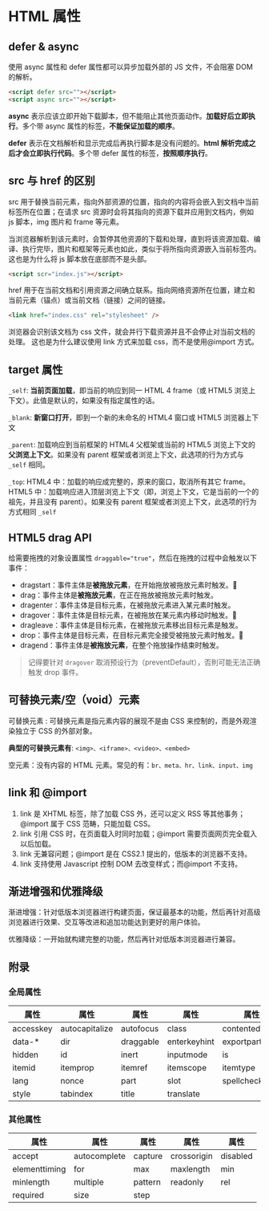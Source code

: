 # HTML 属性

## defer & async

使用 async 属性和 defer 属性都可以异步加载外部的 JS 文件，不会阻塞 DOM 的解析。

```html
<script defer src=""></script>
<script async src=""></script>
```

**async** 表示应该立即开始下载脚本，但不能阻止其他页面动作。**加载好后立即执行**。多个带 async 属性的标签，**不能保证加载的顺序**。

**defer** 表示在文档解析和显示完成后再执行脚本是没有问题的。**html 解析完成之后才会立即执行代码**。多个带 defer 属性的标签，**按照顺序执行**。

## src 与 href 的区别

src 用于替换当前元素，指向外部资源的位置，指向的内容将会嵌入到文档中当前标签所在位置；在请求 src 资源时会将其指向的资源下载并应用到文档内，例如 js 脚本，img 图片和 frame 等元素。

当浏览器解析到该元素时，会暂停其他资源的下载和处理，直到将该资源加载、编译、执行完毕，图片和框架等元素也如此，类似于将所指向资源嵌入当前标签内。这也是为什么将 js 脚本放在底部而不是头部。

```html
<script scr="index.js"></script>
```

href 用于在当前文档和引用资源之间确立联系。指向网络资源所在位置，建立和当前元素（锚点）或当前文档（链接）之间的链接。

```html
<link href="index.css" rel="stylesheet" />
```

浏览器会识别该文档为 css 文件，就会并行下载资源并且不会停止对当前文档的处理。 这也是为什么建议使用 link 方式来加载 css，而不是使用@import 方式。

## target 属性

`_self`: **当前页面加载**，即当前的响应到同一 HTML 4 frame（或 HTML5 浏览上下文）。此值是默认的，如果没有指定属性的话。

`_blank`: **新窗口打开**，即到一个新的未命名的 HTML4 窗口或 HTML5 浏览器上下文

`_parent`: 加载响应到当前框架的 HTML4 父框架或当前的 HTML5 浏览上下文的**父浏览上下文**。如果没有 parent 框架或者浏览上下文，此选项的行为方式与 `_self` 相同。

`_top`: HTML4 中：加载的响应成完整的，原来的窗口，取消所有其它 frame。 HTML5 中：加载响应进入顶层浏览上下文（即，浏览上下文，它是当前的一个的祖先，并且没有 parent）。如果没有 parent 框架或者浏览上下文，此选项的行为方式相同 `_self`

## HTML5 drag API

给需要拖拽的对象设置属性 `draggable="true"`，然后在拖拽的过程中会触发以下事件：

- dragstart：事件主体是**被拖放元素**，在开始拖放被拖放元素时触发。🤔
- drag：事件主体是**被拖放元素**，在正在拖放被拖放元素时触发。
- dragenter：事件主体是目标元素，在被拖放元素进入某元素时触发。
- dragover：事件主体是目标元素，在被拖放在某元素内移动时触发。🤔
- dragleave：事件主体是目标元素，在被拖放元素移出目标元素是触发。
- drop：事件主体是目标元素，在目标元素完全接受被拖放元素时触发。🤔
- dragend：事件主体是**被拖放元素**，在整个拖放操作结束时触发。

> 记得要针对 `dragover` 取消预设行为（preventDefault），否則可能无法正确触发 drop 事件。

## 可替换元素/空（void）元素

可替换元素 : 可替换元素是指元素内容的展现不是由 CSS 来控制的，而是外观渲染独立于 CSS 的外部对象。

**典型的可替换元素有**: `<img>、<iframe>、<video>、<embed>`

空元素：没有内容的 HTML 元素。常见的有：`br、meta、hr、link、input、img`

## link 和 @import

1. link 是 XHTML 标签，除了加载 CSS 外，还可以定义 RSS 等其他事务；@import 属于 CSS 范畴，只能加载 CSS。
2. link 引用 CSS 时，在页面载入时同时加载；@import 需要页面网页完全载入以后加载。
3. link 无兼容问题；@import 是在 CSS2.1 提出的，低版本的浏览器不支持。
4. link 支持使用 Javascript 控制 DOM 去改变样式；而@import 不支持。

## 渐进增强和优雅降级

渐进增强：针对低版本浏览器进行构建页面，保证最基本的功能，然后再针对高级浏览器进行效果、交互等改进和追加功能达到更好的用户体验。

优雅降级：一开始就构建完整的功能，然后再针对低版本浏览器进行兼容。

## 附录

### 全局属性

| 属性      | 属性           | 属性      | 属性         | 属性            |
| --------- | -------------- | --------- | ------------ | --------------- |
| accesskey | autocapitalize | autofocus | class        | contenteditable |
| data-\*   | dir            | draggable | enterkeyhint | exportparts     |
| hidden    | id             | inert     | inputmode    | is              |
| itemid    | itemprop       | itemref   | itemscope    | itemtype        |
| lang      | nonce          | part      | slot         | spellcheck      |
| style     | tabindex       | title     | translate    |                 |

### 其他属性

| 属性          | 属性         | 属性    | 属性        | 属性     |
| ------------- | ------------ | ------- | ----------- | -------- |
| accept        | autocomplete | capture | crossorigin | disabled |
| elementtiming | for          | max     | maxlength   | min      |
| minlength     | multiple     | pattern | readonly    | rel      |
| required      | size         | step    |             |          |
